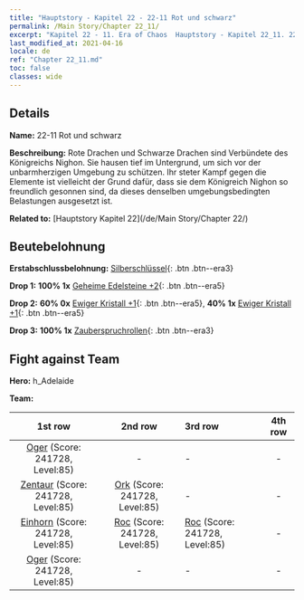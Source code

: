 ```yaml
---
title: "Hauptstory - Kapitel 22 - 22-11 Rot und schwarz"
permalink: /Main Story/Chapter 22_11/
excerpt: "Kapitel 22 - 11. Era of Chaos  Hauptstory - Kapitel 22_11. 22-11 Rot und schwarz"
last_modified_at: 2021-04-16
locale: de
ref: "Chapter 22_11.md"
toc: false
classes: wide
---
```


## Details

 **Name:** 22-11 Rot und schwarz

 **Beschreibung:** Rote Drachen und Schwarze Drachen sind Verbündete des Königreichs Nighon. Sie hausen tief im Untergrund, um sich vor der unbarmherzigen Umgebung zu schützen. Ihr steter Kampf gegen die Elemente ist vielleicht der Grund dafür, dass sie dem Königreich Nighon so freundlich gesonnen sind, da dieses denselben umgebungsbedingten Belastungen ausgesetzt ist.

 **Related to:** [Hauptstory Kapitel 22](/de/Main Story/Chapter 22/)

## Beutebelohnung

 **Erstabschlussbelohnung:** [Silberschlüssel](/de/Items/con_693/){: .btn .btn--era3}

 **Drop 1:** **100% 1x** [Geheime Edelsteine +2](/de/Items/mat_79/){: .btn .btn--era5}

 **Drop 2:** **60% 0x** [Ewiger Kristall +1](/de/Items/mat_73/){: .btn .btn--era5}, **40% 1x** [Ewiger Kristall +1](/de/Items/mat_73/){: .btn .btn--era5}

 **Drop 3:** **100% 1x** [Zauberspruchrollen](/de/Items/con_694/){: .btn .btn--era3}


## Fight against Team
 **Hero:** h_Adelaide

 **Team:**


  | 1st row | 2nd row | 3rd row | 4th row |
  |:----:|:----:|:----|:----:|
  | [Oger](/de/units/Ogre/) (Score: 241728, Level:85)  | - | - | - |
  | [Zentaur](/de/units/Centaur/) (Score: 241728, Level:85)  | [Ork](/de/units/Orc/) (Score: 241728, Level:85)  | - | - |
  | [Einhorn](/de/units/Unicorn/) (Score: 241728, Level:85)  | [Roc](/de/units/Roc/) (Score: 241728, Level:85)  | [Roc](/de/units/Roc/) (Score: 241728, Level:85)  | - |
  | [Oger](/de/units/Ogre/) (Score: 241728, Level:85)  | - | - | - |


